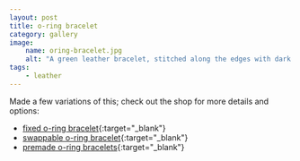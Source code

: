 ```yaml
---
layout: post
title: o-ring bracelet
category: gallery
image: 
    name: oring-bracelet.jpg
    alt: "A green leather bracelet, stitched along the edges with dark blue thread, holds an ouroborous o-ring in place with two black snaps."
tags:
    - leather
---
```


Made a few variations of this; check out the shop for more details and options:

- [fixed o-ring bracelet](https://riverside-refuge.square.site/product/fixed-o-ring-bracelet/108){:target="_blank"}
- [swappable o-ring bracelet](https://riverside-refuge.square.site/product/swappable-o-ring-bracelet/102){:target="_blank"}
- [premade o-ring bracelets](https://riverside-refuge.square.site/product/premade-o-ring-bracelets/106){:target="_blank"}
